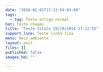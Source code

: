 ```yaml
---
date: "2010-01-01T17:13:04-03:00"
tags:
  - tag: Teste-artigo-normal
hat: Teste chapeu
title: "Teste titulo 29/10/2014 17:12:55"
support_line: Teste linha fina
menu: meio ambiente
layout: post
files: []
published: false
images_hd: ""

---
```

